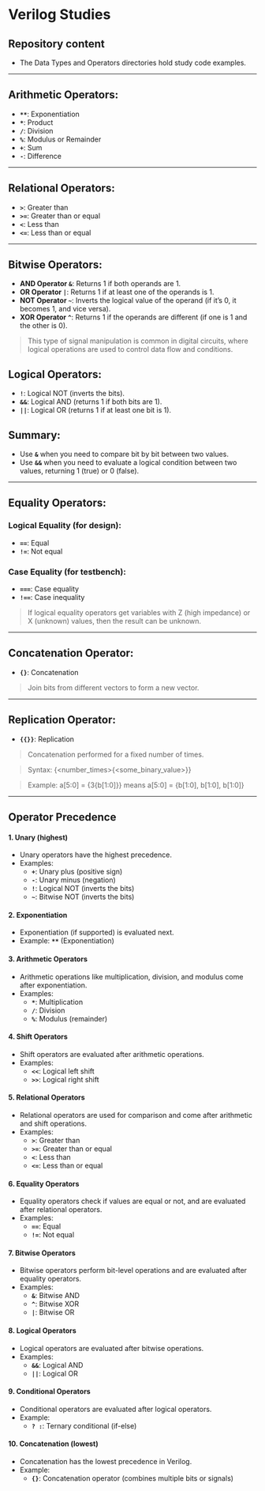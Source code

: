 # Verilog Studies

## Repository content

- The Data Types and Operators directories hold study code examples.

_________

## Arithmetic Operators:

- **`**`**: Exponentiation
- **`*`**: Product
- **`/`**: Division
- **`%`**: Modulus or Remainder
- **`+`**: Sum
- **`-`**: Difference

---

## Relational Operators:

- **`>`**: Greater than
- **`>=`**: Greater than or equal
- **`<`**: Less than
- **`<=`**: Less than or equal

---

## Bitwise Operators:

- **AND Operator `&`**: Returns 1 if both operands are 1.
- **OR Operator `|`**: Returns 1 if at least one of the operands is 1.
- **NOT Operator `~`**: Inverts the logical value of the operand (if it’s 0, it becomes 1, and vice versa).
- **XOR Operator `^`**: Returns 1 if the operands are different (if one is 1 and the other is 0).

> This type of signal manipulation is common in digital circuits, where logical operations are used to control data flow and conditions.

## Logical Operators:

- **`!`**: Logical NOT (inverts the bits).
- **`&&`**: Logical AND (returns 1 if both bits are 1).
- **`||`**: Logical OR (returns 1 if at least one bit is 1).

## Summary:

- Use **`&`** when you need to compare bit by bit between two values.
- Use **`&&`** when you need to evaluate a logical condition between two values, returning 1 (true) or 0 (false).

---

## Equality Operators:

### Logical Equality (for design):
- **`==`**: Equal
- **`!=`**: Not equal

### Case Equality (for testbench):
- **`===`**: Case equality
- **`!==`**: Case inequality

> If logical equality operators get variables with Z (high impedance) or X (unknown) values, then the result can be unknown.

---

## Concatenation Operator:

- **`{}`**: Concatenation

> Join bits from different vectors to form a new vector.

---

## Replication Operator:

- **`{{}}`**: Replication

> Concatenation performed for a fixed number of times.

> Syntax: {<number_times>{<some_binary_value>}}

> Example: a[5:0] = {3{b[1:0]}} means a[5:0] = {b[1:0], b[1:0], b[1:0]}

---

## Operator Precedence

#### 1. **Unary (highest)**
- Unary operators have the highest precedence.
- Examples: 
  - **`+`**: Unary plus (positive sign)
  - **`-`**: Unary minus (negation)
  - **`!`**: Logical NOT (inverts the bits)
  - **`~`**: Bitwise NOT (inverts the bits)

#### 2. **Exponentiation**
- Exponentiation (if supported) is evaluated next.
- Example: **`**`** (Exponentiation)

#### 3. **Arithmetic Operators**
- Arithmetic operations like multiplication, division, and modulus come after exponentiation.
- Examples:
  - **`*`**: Multiplication
  - **`/`**: Division
  - **`%`**: Modulus (remainder)

#### 4. **Shift Operators**
- Shift operators are evaluated after arithmetic operations.
- Examples:
  - **`<<`**: Logical left shift
  - **`>>`**: Logical right shift

#### 5. **Relational Operators**
- Relational operators are used for comparison and come after arithmetic and shift operations.
- Examples:
  - **`>`**: Greater than
  - **`>=`**: Greater than or equal
  - **`<`**: Less than
  - **`<=`**: Less than or equal

#### 6. **Equality Operators**
- Equality operators check if values are equal or not, and are evaluated after relational operators.
- Examples:
  - **`==`**: Equal
  - **`!=`**: Not equal

#### 7. **Bitwise Operators**
- Bitwise operators perform bit-level operations and are evaluated after equality operators.
- Examples:
  - **`&`**: Bitwise AND
  - **`^`**: Bitwise XOR
  - **`|`**: Bitwise OR

#### 8. **Logical Operators**
- Logical operators are evaluated after bitwise operations.
- Examples:
  - **`&&`**: Logical AND
  - **`||`**: Logical OR

#### 9. **Conditional Operators**
- Conditional operators are evaluated after logical operators.
- Example:
  - **`? :`**: Ternary conditional (if-else)

#### 10. **Concatenation (lowest)**
- Concatenation has the lowest precedence in Verilog.
- Example:
  - **`{}`**: Concatenation operator (combines multiple bits or signals)



